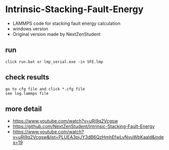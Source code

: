# Intrinsic-Stacking-Fault-Energy
- LAMMPS code for stacking fault energy calculation
- windows version
- Original version made by NextZenStudent


## run
	click run.bat or lmp_serial.exe -in SFE.lmp


## check results
	go to cfg file and click *.cfg file
	see log.lammps file


## more detail
- https://www.youtube.com/watch?v=uRj9q2Vcgsw
- https://github.com/NextZenStudent/Intrinsic-Stacking-Fault-Energy
- https://www.youtube.com/watch?v=uRj9q2Vcgsw&list=PLUEA3pjJY3dB6QzHmhEfwLyNvuWbKaald&index=19
